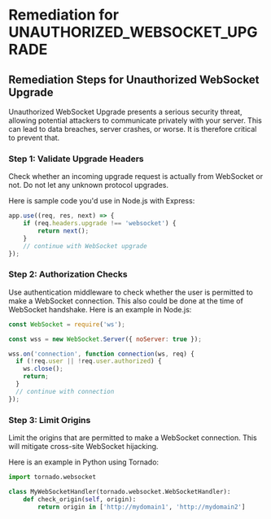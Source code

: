# Remediation for UNAUTHORIZED_WEBSOCKET_UPGRADE

## Remediation Steps for Unauthorized WebSocket Upgrade

Unauthorized WebSocket Upgrade presents a serious security threat, allowing potential attackers to communicate privately with your server. This can lead to data breaches, server crashes, or worse. It is therefore critical to prevent that.

### Step 1: Validate Upgrade Headers
Check whether an incoming upgrade request is actually from WebSocket or not. Do not let any unknown protocol upgrades. 

Here is sample code you'd use in Node.js with Express:

```javascript
app.use((req, res, next) => {
    if (req.headers.upgrade !== 'websocket') {
        return next();
    }
    // continue with WebSocket upgrade
});
```

### Step 2: Authorization Checks
Use authentication middleware to check whether the user is permitted to make a WebSocket connection. This also could be done at the time of WebSocket handshake. Here is an example in Node.js:

```javascript
const WebSocket = require('ws');

const wss = new WebSocket.Server({ noServer: true });

wss.on('connection', function connection(ws, req) {
  if (!req.user || !req.user.authorized) {
    ws.close();
    return;
  }
  // continue with connection
});
```

### Step 3: Limit Origins
Limit the origins that are permitted to make a WebSocket connection. This will mitigate cross-site WebSocket hijacking.

Here is an example in Python using Tornado:

```python
import tornado.websocket

class MyWebSocketHandler(tornado.websocket.WebSocketHandler):
    def check_origin(self, origin):
        return origin in ['http://mydomain1', 'http://mydomain2']
```